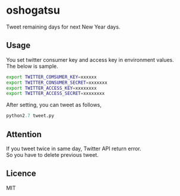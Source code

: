 # oshogatsu

Tweet remaining days for next New Year days.

## Usage

You set twitter consumer key and access key in environment values.  
The below is sample.

```bash
export TWITTER_COMSUMER_KEY=xxxxxx
export TWITTER_CONSUMER_SECRET=xxxxxxx
export TWITTER_ACCESS_KEY=xxxxxxxx
export TWITTER_ACCESS_SECRET=xxxxxxxx
```

After setting, you can tweet as follows,

```python
python2.7 tweet.py
```

## Attention

If you tweet twice in same day, Twitter API return error.  
So you have to delete previous tweet.

## Licence

MIT
